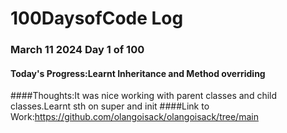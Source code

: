 # 100DaysofCode Log

### March 11 2024 Day 1 of 100
#### Today's Progress:Learnt Inheritance and Method overriding
####Thoughts:It was nice working with parent classes and child classes.Learnt sth on super and init
####Link to Work:https://github.com/olangoisack/olangoisack/tree/main

